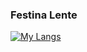 ### Festina Lente

[![My Langs](https://github-readme-stats.vercel.app/api/top-langs/?username=Panadestein)](https://github.com/anuraghazra/github-readme-stats)
